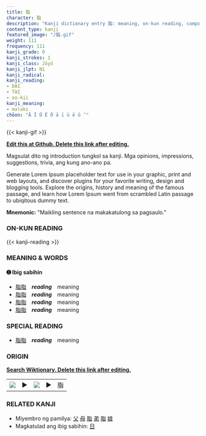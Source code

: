 ```yaml
---
title: 脂
character: 脂
description: "Kanji dictionary entry 脂: meaning, on-kun reading, compounds, origin, related kanji"
content_type: kanji
featured_image: "/脂.gif"
weight: 111
frequency: 111
kanji_grade: 0
kanji_strokes: 1
kanji_class: Jōyō
kanji_jlpt: N1
kanji_radical: 
kanji_reading: 
- DAI
- TAI
- oo-kii
kanji_meaning:
- malaki
chōon: "Ā Ī Ū Ē Ō ā ī ū ē ō ’"
---
```

[//]: # (Don't edit the line below. Kanji animated GIF code is automatically generated.)
{{< kanji-gif >}}

[//]: # (Edit below this line.)

**[Edit this at Github. Delete this link after editing.](https://github.com/tim0g/tim/tree/main/content/kanji/脂/index.md)**

Magsulat dito ng introduction tungkol sa kanji. Mga opinions, impressions, suggestions, trivia, ang kung ano-ano pa.

Generate Lorem Ipsum placeholder text for use in your graphic, print and web layouts, and discover plugins for your favorite writing, design and blogging tools. Explore the origins, history and meaning of the famous passage, and learn how Lorem Ipsum went from scrambled Latin passage to ubiqitous dummy text.
 
**Mnemonic:** "Maikling sentence na makakatulong sa pagsaulo."

### ON-KUN READING

[//]: # (Don't edit the line below. ON-KUN READING code is automatically generated.)
{{< kanji-reading >}}

### MEANING & WORDS

#### ➊ **Ibig sabihin**
  - [脂](../脂)[脂](../脂)　***reading***　meaning
  - [脂](../脂)[脂](../脂)　***reading***　meaning
  - [脂](../脂)[脂](../脂)　***reading***　meaning
  - [脂](../脂)[脂](../脂)　***reading***　meaning

### SPECIAL READING
  - [脂](../脂)[脂](../脂)　***reading***　meaning

### ORIGIN

**[Search Wiktionary. Delete this link after editing.](https://wiktionary.org/wiki/脂)**
<table class="kanji-table"><tr><td>
<img src="60px-脂-bronze.svg.png">
</td><td>▶</td><td>
<img src="60px-脂-oracle.svg.png">
</td><td>▶</td>
<td class="kanji-origin">脂</td>
</tr></table>

### RELATED KANJI
- Miyembro ng pamilya: [父](../父) [母](../母) [脂](../脂) [弟](../弟) [脂](../脂) [娘](../娘)
- Magkatulad ang ibig sabihin: [日](../日)
